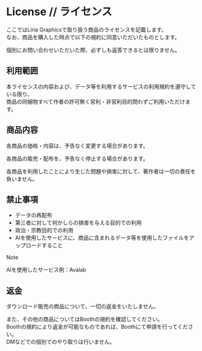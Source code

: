 # License // ライセンス

ここではLiria Graphicsで取り扱う商品のライセンスを記載します。  
なお、商品を購入した時点で以下の規約に同意いただいたものとします。

個別にお問い合わせいただいた際、必ずしも返答できるとは限りません。

## 利用範囲

本ライセンスの内容および、データ等を利用するサービスの利用規約を遵守している限り、  
商品の同梱物すべて作者の許可無く営利・非営利目的問わずご利用いただけます。

## 商品内容

各商品の価格・内容は、予告なく変更する場合があります。

各商品の販売・配布を、予告なく停止する場合があります。

各商品を利用したことにより生じた問題や損害に対して、著作者は一切の責任を負いません。


## 禁止事項

- データの再配布
- 第三者に対して何かしらの損害を与える目的での利用
- 政治・宗教目的での利用
- AIを使用したサービスに、商品に含まれるデータ等を使用したファイルをアップロードすること

> [!NOTE]
> AIを使用したサービス例：Avalab

## 返金

ダウンロード販売の商品について、一切の返金をいたしません。

また、その他の商品についてはBoothの規約を確認してください。  
Boothの規約により返金が可能なものであれば、Boothにて申請を行ってください。  
DMなどでの個別でのやり取りは行いません。
